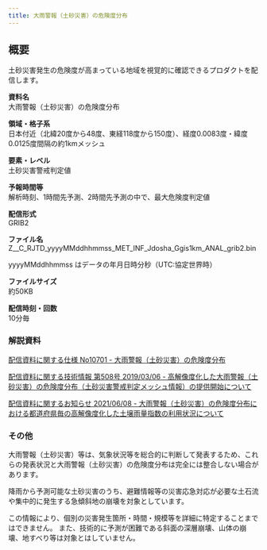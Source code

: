 ```yaml
---
title: 大雨警報（土砂災害）の危険度分布
---
```


## 概要
土砂災害発生の危険度が高まっている地域を視覚的に確認できるプロダクトを配信します。

**資料名** <br/>
大雨警報（土砂災害）の危険度分布

**領域・格子系** <br/>
日本付近（北緯20度から48度、東経118度から150度）、経度0.0083度・緯度0.0125度間隔の約1kmメッシュ

**要素・レベル** <br/>
土砂災害警戒判定値

**予報時間等** <br/>
解析時刻、1時間先予測、2時間先予測の中で、最大危険度判定値

**配信形式** <br/>
GRIB2

**ファイル名** <br/>
Z__C_RJTD_yyyyMMddhhmmss_MET_INF_Jdosha_Ggis1km_ANAL_grib2.bin

yyyyMMddhhmmss はデータの年月日時分秒（UTC:協定世界時）

**ファイルサイズ** <br/>
約50KB

**配信時刻・回数** <br/>
10分毎

### 解説資料
[配信資料に関する仕様 No10701 - 大雨警報（土砂災害）の危険度分布](https://www.data.jma.go.jp/suishin/shiyou/pdf/no10701)


[配信資料に関する技術情報 第508号 2019/03/06 - 高解像度化した大雨警報（土砂災害）の危険度分布（土砂災害警戒判定メッシュ情報）の提供開始について](https://dmdata.jp/docs/jma/technical/508.pdf)


[配信資料に関するお知らせ 2021/06/08 - 大雨警報（土砂災害）の危険度分布における都道府県毎の高解像度化した土壌雨量指数の利用状況について](https://dmdata.jp/docs/jma/notice/20210608a.pdf)

### その他

大雨警報（土砂災害）等は、気象状況等を総合的に判断して発表するため、これらの発表状況と大雨警報（土砂災害）の危険度分布は完全には整合しない場合があります。

降雨から予測可能な土砂災害のうち、避難情報等の災害応急対応が必要な土石流や集中的に発生する急傾斜地の崩壊を対象としています。

この情報により、個別の災害発生箇所・時間・規模等を詳細に特定することまではできません。
また、技術的に予測が困難である斜面の深層崩壊、山体の崩壊、地すべり等は対象とはしていません。
